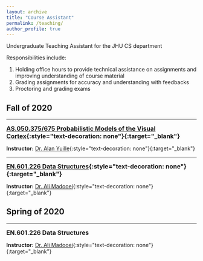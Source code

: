 ```yaml
---
layout: archive
title: "Course Assistant"
permalink: /teaching/
author_profile: true
---
```


Undergraduate Teaching Assistant for the JHU CS department

Responsibilities include:  
1) Holding office hours to provide technical assistance on assignments and improving understanding of course material  
2) Grading assignments for accuracy and understanding with feedbacks  
3) Proctoring and grading exams  


## Fall of 2020
---
<span style="font-size:1.15em;">**[AS.050.375/675 Probabilistic Models of the Visual Cortex](http://www.cs.jhu.edu/~ayuille/JHUcourses/ProbabilisticModelsOfVisualCognition2020/ProbModelsIndex.html){:style="text-decoration: none"}{:target="_blank"}**</span>  

**Instructor:** [Dr. Alan Yuille](http://www.cs.jhu.edu/~ayuille/){:style="text-decoration: none"}{:target="_blank"}  

---
<span style="font-size:1.15em;">**[EN.601.226 Data Structures](https://cs226fall20.github.io){:style="text-decoration: none"}{:target="_blank"}**</span>  

**Instructor:** [Dr. Ali Madooei](https://www.cs.jhu.edu/faculty/ali-madooei/){:style="text-decoration: none"}{:target="_blank"}  


## Spring of 2020
---
<span style="font-size:1.15em;">**EN.601.226 Data Structures**</span>  

**Instructor:** [Dr. Ali Madooei](https://www.cs.jhu.edu/faculty/ali-madooei/){:style="text-decoration: none"}{:target="_blank"}  


